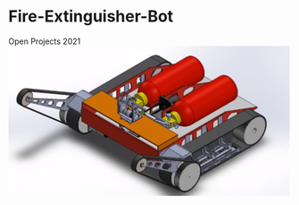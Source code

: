 # Fire-Extinguisher-Bot
Open Projects 2021
![*Bot Design*](Images_videos/Images/Bot_view_1.jpg "Bot Design")
